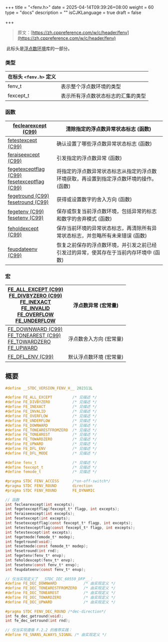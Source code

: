 +++
title = "<fenv.h>"
date = 2025-04-14T09:39:26+08:00
weight = 60
type = "docs"
description = ""
isCJKLanguage = true
draft = false

+++

> 原文：[https://zh.cppreference.com/w/c/header/fenv](https://zh.cppreference.com/w/c/header/fenv)

​	此标头是[浮点数环境](https://zh.cppreference.com/w/c/numeric/fenv)库的一部分。

### 类型

| 在标头 `<fenv.h>` 定义 |                                    |
| ---------------------- | ---------------------------------- |
| fenv_t                 | 表示整个浮点数环境的类型           |
| fexcept_t              | 表示所有浮点数状态标志的汇集的类型 |

### 函数

| [feclearexcept (C99)<br />](https://zh.cppreference.com/w/c/numeric/fenv/feclearexcept) | 清除指定的浮点数异常状态标志 (函数)                          |
| ------------------------------------------------------------ | ------------------------------------------------------------ |
| [fetestexcept (C99)<br />](https://zh.cppreference.com/w/c/numeric/fenv/fetestexcept) | 确认设置了哪些浮点数异常状态标志 (函数)                      |
| [feraiseexcept (C99)<br />](https://zh.cppreference.com/w/c/numeric/fenv/feraiseexcept) | 引发指定的浮点数异常 (函数)                                  |
| [fegetexceptflag (C99)<br />fesetexceptflag (C99)<br />](https://zh.cppreference.com/w/c/numeric/fenv/feexceptflag) | 将指定的浮点数异常状态标志从指定的浮点数环境获取，再设置到指定浮点数环境的操作。 (函数) |
| [fegetround (C99)<br />fesetround (C99)<br />](https://zh.cppreference.com/w/c/numeric/fenv/feround) | 获得或设置数字的舍入方向 (函数)                              |
| [fegetenv (C99)<br />fesetenv (C99)<br />](https://zh.cppreference.com/w/c/numeric/fenv/feenv) | 保存或恢复当前浮点数环境，包括异常的标志和数字的舍弃模式 (函数) |
| [feholdexcept (C99)<br />](https://zh.cppreference.com/w/c/numeric/fenv/feholdexcept) | 保存当前环境的异常状态标志，再清除所有异常状态标志，并忽略所有未来错误 (函数) |
| [feupdateenv (C99)<br />](https://zh.cppreference.com/w/c/numeric/fenv/feupdateenv) | 恢复之前保存的浮点数环境，并引发之前已经引发过的异常，使其存在于当前内存环境中 (函数) |

### 宏

| [FE_ALL_EXCEPT (C99)<br />FE_DIVBYZERO (C99)<br />FE_INEXACT<br />FE_INVALID<br />FE_OVERFLOW<br />FE_UNDERFLOW<br />](https://zh.cppreference.com/w/c/numeric/fenv/FE_exceptions) | 浮点数异常 (宏常量)     |
| ------------------------------------------------------------ | ----------------------- |
| [FE_DOWNWARD (C99)<br />FE_TONEAREST (C99)<br />FE_TOWARDZERO<br />FE_UPWARD<br />](https://zh.cppreference.com/w/c/numeric/fenv/FE_round) | 浮点数舍入方向 (宏常量) |
| [FE_DFL_ENV (C99)<br />](https://zh.cppreference.com/w/c/numeric/fenv/FE_DFL_ENV) | 默认浮点数环境 (宏常量) |

## 概要

```c
#define __STDC_VERSION_FENV_H__ 202311L
 
#define FE_ALL_EXCEPT         /* 见描述 */
#define FE_DIVBYZERO          /* 见描述 */
#define FE_INEXACT            /* 见描述 */
#define FE_INVALID            /* 见描述 */
#define FE_OVERFLOW           /* 见描述 */
#define FE_UNDERFLOW          /* 见描述 */
#define FE_DOWNWARD           /* 见描述 */
#define FE_TONEARESTFROMZERO  /* 见描述 */
#define FE_TONEAREST          /* 见描述 */
#define FE_TOWARDZERO         /* 见描述 */
#define FE_UPWARD             /* 见描述 */
#define FE_DFL_ENV            /* 见描述 */
#define FE_DFL_MODE           /* 见描述 */
 
#define fenv_t                /* 见描述 */
#define fexcept_t             /* 见描述 */
#define femode_t              /* 见描述 */
 
#pragma STDC FENV_ACCESS      /*on-off-switch*/
#pragma STDC FENV_ROUND       direction
#pragma STDC FENV_ROUND       FE_DYNAMIC
 
// 函数
int feclearexcept(int excepts);
int fegetexceptflag(fexcept_t* flagp, int excepts);
int feraiseexcept(int excepts);
int fesetexcept(int excepts);
int fesetexceptflag(const fexcept_t* flagp, int excepts);
int fetestexceptflag(const fexcept_t* flagp, int excepts);
int fetestexcept(int excepts);
int fegetmode(femode_t* modep);
int fegetround(void);
int fesetmode(const femode_t* modep);
int fesetround(int rnd);
int fegetenv(fenv_t* envp);
int feholdexcept(fenv_t* envp);
int fesetenv(const fenv_t* envp);
int feupdateenv(const fenv_t* envp);
 
// 仅当实现定义了 __STDC_IEC_60559_DFP__：
#define FE_DEC_DOWNWARD            /* 由实现定义 */
#define FE_DEC_TONEARESTFROMZERO   /* 由实现定义 */
#define FE_DEC_TONEAREST           /* 由实现定义 */
#define FE_DEC_TOWARDZERO          /* 由实现定义 */
#define FE_DEC_UPWARD              /* 由实现定义 */
 
#pragma STDC FENV_DEC_ROUND /*dec-direction*/
int fe_dec_getround(void);
int fe_dec_setround(int rnd);
 
// 仅当实现遵循 F.2.2 的推荐实践：
#define FE_SNANS_ALWAYS_SIGNAL /* 由实现定义 */
```